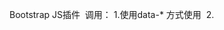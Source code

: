 Bootstrap JS插件
  调用：
  1.使用data-* 方式使用
  2.<script>$("选择器")：...<script>
  
  Tooltips
    1.data-toggle="tooltip"
    2.同时：$["data-toggle=tooltip"]：.tooltip();
    注意：两步缺一不可
